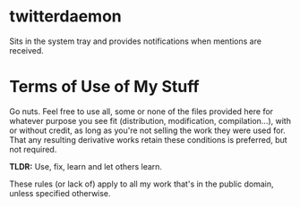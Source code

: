 twitterdaemon
=============

Sits in the system tray and provides notifications when mentions are received.

Terms of Use of My Stuff
========================

Go nuts. Feel free to use all, some or none of the files provided here for whatever purpose you see fit (distribution, modification, compilation...), with or without credit, as long as you're not selling the work they were used for. That any resulting derivative works retain these conditions is preferred, but not required.

**TLDR:** Use, fix, learn and let others learn.

These rules (or lack of) apply to all my work that's in the public domain, unless specified otherwise.